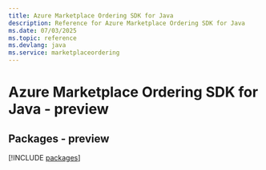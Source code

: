 ```yaml
---
title: Azure Marketplace Ordering SDK for Java
description: Reference for Azure Marketplace Ordering SDK for Java
ms.date: 07/03/2025
ms.topic: reference
ms.devlang: java
ms.service: marketplaceordering
---
```

# Azure Marketplace Ordering SDK for Java - preview
## Packages - preview
[!INCLUDE [packages](marketplace-ordering-index.md)]